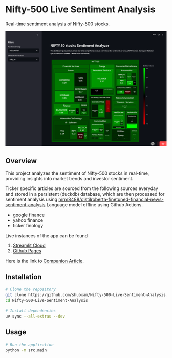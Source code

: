 # Nifty-500 Live Sentiment Analysis

Real-time sentiment analysis of Nifty-500 stocks.

![app-img](./res/app.png)

## Overview

This project analyzes the sentiment of Nifty-500 stocks in real-time, providing insights into market trends and investor sentiment.

Ticker specific articles are sourced from the following sources everyday and stored in a persistent (duckdb) database, which are then processed for sentiment analysis using [mrm8488/distilroberta-finetuned-financial-news-sentiment-analysis](https://huggingface.co/mrm8488/distilroberta-finetuned-financial-news-sentiment-analysis) Language model offline using Github Actions.
- google finance
- yahoo finance
- ticker finology

Live instances of the app can be found
1. [Streamlit Cloud](https://nifty-sad.streamlit.app/)
2. [Github Pages](https://shubxam.github.io/NIFTY_500_live_sentiment.html)

Here is the link to [Companion Article](https://xumitcapital.medium.com/sentiment-analysis-dashboard-using-python-d40506e2709d).

## Installation

```bash
# Clone the repository
git clone https://github.com/shubxam/Nifty-500-Live-Sentiment-Analysis.git
cd Nifty-500-Live-Sentiment-Analysis

# Install dependencies
uv sync --all-extras --dev
```

## Usage

```bash
# Run the application
python -m src.main
```
